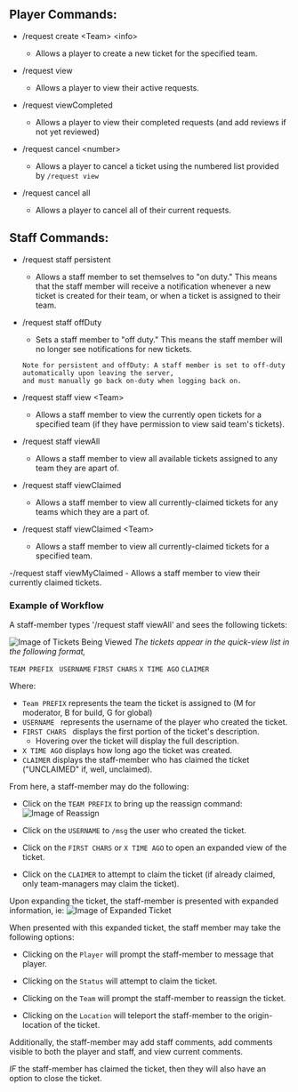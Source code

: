 ## Player Commands: 

- /request create &lt;Team&gt; &lt;info&gt;
    - Allows a player to create a new ticket for the specified team.
    
- /request view
    - Allows a player to view their active requests.
    
- /request viewCompleted
    - Allows a player to view their completed requests (and add reviews if not yet reviewed)
      
- /request cancel &lt;number&gt;
    - Allows a player to cancel a ticket using the numbered list provided by ```/request view```

- /request cancel all
    - Allows a player to cancel all of their current requests.
    
## Staff Commands:
- /request staff persistent
    - Allows a staff member to set themselves to "on duty." This means that the staff member will receive
    a notification whenever a new ticket is created for their team, or when a ticket is assigned to their team.

- /request staff offDuty
    - Sets a staff member to "off duty." This means the staff member will no longer see notifications for new
    tickets.
    
    
    ```
    Note for persistent and offDuty: A staff member is set to off-duty automatically upon leaving the server,
    and must manually go back on-duty when logging back on.
    ```
    
- /request staff view &lt;Team&gt;
    - Allows a staff member to view the currently open tickets for a specified team (if they have permission
    to view said team's tickets).
 
- /request staff viewAll
    - Allows a staff member to view all available tickets assigned to any team they are apart of.
    
- /request staff viewClaimed
    - Allows a staff member to view all currently-claimed tickets for any teams which they are a part of.
     
- /request staff viewClaimed &lt;Team&gt;
    - Allows a staff member to view all currently-claimed tickets for a specified team.
    
-/request staff viewMyClaimed
    - Allows a staff member to view their currently claimed tickets.
    
### Example of Workflow

A staff-member types '/request staff viewAll' and sees the following tickets:

![Image of Tickets Being Viewed](https://i.gyazo.com/65a1e28fde22cccbcd2be9a9fc782a76.png)
*The tickets appear in the quick-view list in the following format,*

```TEAM PREFIX ``` ```USERNAME``` ```FIRST CHARS``` ```X TIME AGO``` ```CLAIMER```

Where: 
- ```Team PREFIX``` represents the team the ticket is assigned to (M for moderator, B for build, G for global)
- ```USERNAME ``` represents the username of the player who created the ticket.
- ```FIRST CHARS ``` displays the first portion of the ticket's description.
    - Hovering over the ticket will display the full description. 
- ```X TIME AGO``` displays how long ago the ticket was created.
- ```CLAIMER``` displays the staff-member who has claimed the ticket ("UNCLAIMED" if, well, unclaimed).

From here, a staff-member may do the following:
- Click on the ```TEAM PREFIX``` to bring up the reassign command:
    ![Image of Reassign](https://i.gyazo.com/cef6449a18ba9030ae2ec0eebcfa7ccb.png)
    
- Click on the ```USERNAME```  to ```/msg``` the user who created the ticket.

- Click on the ```FIRST CHARS``` or ```X TIME AGO``` to open an expanded view of the ticket.

- Click on the ```CLAIMER``` to attempt to claim the ticket
 (if already claimed, only team-managers may claim the ticket).
 

Upon expanding the ticket, the staff-member is presented with expanded information, ie:
    ![Image of Expanded Ticket](https://i.gyazo.com/20c77f1adb70c743d5fb02fa69d177f8.png)
    
When presented with this expanded ticket, the staff member may take the following options:

- Clicking on the ```Player``` will prompt the staff-member to message that player.

- Clicking on the ```Status``` will attempt to claim the ticket.

- Clicking on the ```Team``` will prompt the staff-member to reassign the ticket.

- Clicking on the ```Location``` will teleport the staff-member to the origin-location of the ticket.

Additionally, the staff-member may add staff comments, add comments visible to both the player and staff, and view
current comments.

*IF* the staff-member has claimed the ticket, then they will also have an option to close the ticket.
 






